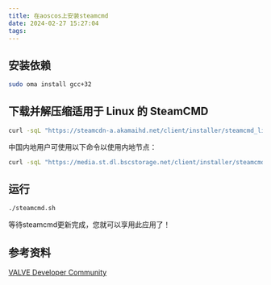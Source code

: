 ```yaml
---
title: 在aoscos上安装steamcmd
date: 2024-02-27 15:27:04
tags:
---
```


## 安装依赖

```bash
sudo oma install gcc+32
```

## 下载并解压缩适用于 Linux 的 SteamCMD

```bash
curl -sqL "https://steamcdn-a.akamaihd.net/client/installer/steamcmd_linux.tar.gz" | tar zxvf -
```

中国内地用户可使用以下命令以使用内地节点：

```bash
curl -sqL "https://media.st.dl.bscstorage.net/client/installer/steamcmd_linux.tar.gz" | tar zxvf -
```

## 运行

```bash
./steamcmd.sh
```

等待steamcmd更新完成，您就可以享用此应用了！

## 参考资料

[VALVE Developer Community](https://developer.valvesoftware.com/wiki/SteamCMD:zh-cn)
